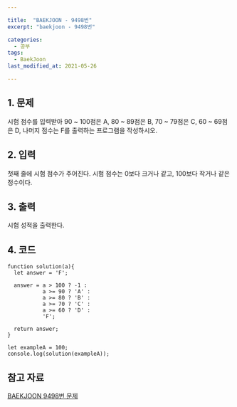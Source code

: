 ```yaml
---

title:  "BAEKJOON - 9498번"
excerpt: "baekjoon - 9498번"

categories:
  - 공부
tags:
  - BaekJoon
last_modified_at: 2021-05-26

---
```


## 1. 문제

시험 점수를 입력받아 90 ~ 100점은 A, 80 ~ 89점은 B, 70 ~ 79점은 C, 60 ~ 69점은 D, 나머지 점수는 F를 출력하는 프로그램을 작성하시오.

## 2. 입력

첫째 줄에 시험 점수가 주어진다. 시험 점수는 0보다 크거나 같고, 100보다 작거나 같은 정수이다.

## 3. 출력

시험 성적을 출력한다.

## 4. 코드

```
function solution(a){
  let answer = 'F';

  answer = a > 100 ? -1 :
           a >= 90 ? 'A' : 
           a >= 80 ? 'B' :
           a >= 70 ? 'C' :
           a >= 60 ? 'D' :
           'F';

  return answer;
}

let exampleA = 100;
console.log(solution(exampleA));
```

## 참고 자료

[BAEKJOON 9498번 문제][1]   

[1]: https://www.acmicpc.net/problem/9498